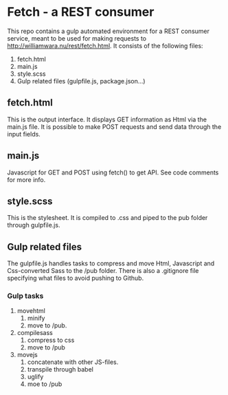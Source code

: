 # Fetch - a REST consumer
This repo contains a gulp automated environment for a REST consumer service, meant to be used for making requests to http://williamwara.nu/rest/fetch.html. It consists of the following files:

1. fetch.html
2. main.js
3. style.scss
4. Gulp related files (gulpfile.js, package.json...)

## fetch.html
This is the output interface. It displays GET information as Html via the main.js file. It is possible to make POST requests and send data through the input fields. 

## main.js
Javascript for GET and POST using fetch() to get API. See code comments for more info.

## style.scss
This is the stylesheet. It is compiled to .css and piped to the pub folder through gulpfile.js.

## Gulp related files
The gulpfile.js handles tasks to compress and move Html, Javascript and Css-converted Sass to the /pub folder. There is also a .gitignore file specifying what files to avoid pushing to Github.

### Gulp tasks
1. movehtml
    1. minify
    2. move to /pub.
2. compilesass
    1.  compress to css
    2. move to /pub
3. movejs
    1. concatenate with other JS-files.
    2. transpile through babel
    3. uglify
    4. moe to /pub
